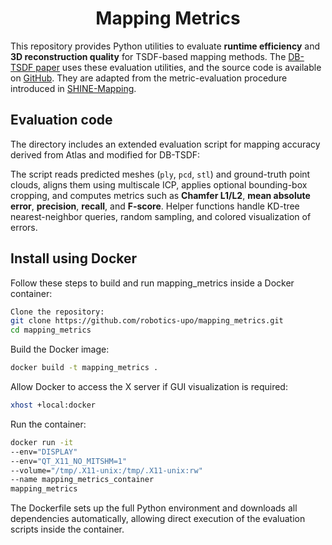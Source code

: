 <h1 align="center"><a href="https://JoseMaese.github.io/mapping_metrics/" style="text-decoration:none;color:inherit;">Mapping Metrics</a></h1>


This repository provides Python utilities to evaluate **runtime efficiency** and **3D reconstruction quality** for TSDF-based mapping methods.
The [DB-TSDF paper](https://arxiv.org/html/2509.20081v1) uses these evaluation utilities, and the source code is available on [GitHub](https://github.com/robotics-upo/DB-TSDF).
They are adapted from the metric-evaluation procedure introduced in [SHINE-Mapping](https://github.com/PRBonn/SHINE_mapping).

## Evaluation code

The directory includes an extended evaluation script for mapping accuracy derived from Atlas and modified for DB-TSDF:

The script reads predicted meshes (`ply`, `pcd`, `stl`) and ground-truth point clouds, aligns them using multiscale ICP, applies optional bounding-box cropping, and computes metrics such as **Chamfer L1/L2**, **mean absolute error**, **precision**, **recall**, and **F-score**. Helper functions handle KD-tree nearest-neighbor queries, random sampling, and colored visualization of errors.

## Install using Docker

Follow these steps to build and run mapping_metrics inside a Docker container:

```bash
Clone the repository:
git clone https://github.com/robotics-upo/mapping_metrics.git
cd mapping_metrics
```

Build the Docker image:

```bash
docker build -t mapping_metrics .
```

Allow Docker to access the X server if GUI visualization is required:
```bash
xhost +local:docker
```

Run the container:

```bash
docker run -it
--env="DISPLAY"
--env="QT_X11_NO_MITSHM=1"
--volume="/tmp/.X11-unix:/tmp/.X11-unix:rw"
--name mapping_metrics_container
mapping_metrics
```

The Dockerfile sets up the full Python environment and downloads all dependencies automatically, allowing direct execution of the evaluation scripts inside the container.